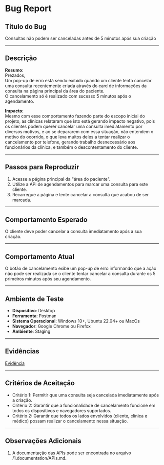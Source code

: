 # Bug Report

## Título do Bug
Consultas não podem ser canceladas antes de 5 minutos após sua criação

---

## Descrição
**Resumo**:  
Prezados,  
Um pop-up de erro está sendo exibido quando um cliente tenta cancelar uma consulta recentemente criada através do card de informações da consulta na página principal da área do paciente.  
O cancelamento só é realizado com sucesso 5 minutos após o agendamento.

**Impacto**:  
Mesmo com esse comportamento fazendo parte do escopo inicial do projeto, as clínicas relataram que isto está gerando impacto negativo, pois os clientes podem querer cancelar uma consulta imediatamento por diversos motivos, e ao se depararem com essa situação, não entendem o motivo do ocorrido, o que leva muitos deles a tentar realizar o cancelamento por telefone, gerando trabalho desnecessário aos funcionários da clínica, e também o descontentamento do cliente. 

---

## Passos para Reproduzir
1. Acesse a página principal da "área do paciente".
2. Utilize a API de agendamentos para marcar uma consulta para este cliente.
3. Recarregue a página e tente cancelar a consulta que acabou de ser marcada.
 
---

## Comportamento Esperado
O cliente deve poder cancelar a consulta imediatamento após a sua criação.

---

## Comportamento Atual
O botão de cancelamento exibe um pop-up de erro informando que a ação não pode ser realizada se o cliente tentar cancelar a consulta durante os 5 primeiros minutos após seu agendamento.

---

## Ambiente de Teste
- **Dispositivo**: Desktop
- **Ferramenta**: Postman
- **Sistema Operacional**: Windows 10+, Ubuntu 22.04+ ou MacOs 
- **Navegador**: Google Chrome ou Firefox
- **Ambiente**: Staging

---

## Evidências
[Evidência](https://github.com/AlanwMelo/feegow-challenge-qa-engineer/tree/main/3.bug-report/evidencias/evidencia.webm)

---

## Critérios de Aceitação
- Critério 1: Permitir que uma consulta seja cancelada imediatamente após a criação.
- Critério 2: Garantir que a funcionalidade de cancelamento funcione em todos os dispositivos e navegadores suportados.
- Critério 2: Garantir que todos os lados envolvidos (cliente, clínica e médico) possam realizar o cancelamento nessa situação.

---

## Observações Adicionais
1. A documentação das APIs pode ser encontrada no arquivo /1.documentation/APIs.md.